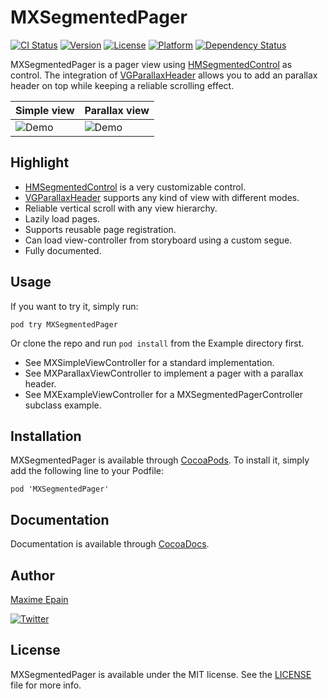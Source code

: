 # MXSegmentedPager

[![CI Status](http://img.shields.io/travis/maxep/MXSegmentedPager.svg?style=flat)](https://travis-ci.org/maxep/MXSegmentedPager)
[![Version](https://img.shields.io/cocoapods/v/MXSegmentedPager.svg?style=flat)](http://cocoadocs.org/docsets/MXSegmentedPager)
[![License](https://img.shields.io/cocoapods/l/MXSegmentedPager.svg?style=flat)](http://cocoadocs.org/docsets/MXSegmentedPager)
[![Platform](https://img.shields.io/cocoapods/p/MXSegmentedPager.svg?style=flat)](http://cocoadocs.org/docsets/MXSegmentedPager)
[![Dependency Status](https://www.versioneye.com/objective-c/mxsegmentedpager/1.0/badge.svg)](https://www.versioneye.com/objective-c/mxsegmentedpager)

MXSegmentedPager is a pager view using [HMSegmentedControl](https://github.com/HeshamMegid/HMSegmentedControl) as control. The integration of [VGParallaxHeader](https://github.com/stoprocent/VGParallaxHeader) allows you to add an parallax header on top while keeping a reliable scrolling effect.


|           Simple view         |           Parallax view         |
|-------------------------------|---------------------------------|
|![Demo](Example/SimpleView.gif)|![Demo](Example/ParallaxView.gif)|

## Highlight
+ [HMSegmentedControl](https://github.com/HeshamMegid/HMSegmentedControl) is a very customizable control.
+ [VGParallaxHeader](https://github.com/stoprocent/VGParallaxHeader) supports any kind of view with different modes.
+ Reliable vertical scroll with any view hierarchy.
+ Lazily load pages.
+ Supports reusable page registration.
+ Can load view-controller from storyboard using a custom segue.
+ Fully documented.

## Usage

If you want to try it, simply run:
```
pod try MXSegmentedPager
```
Or clone the repo and run `pod install` from the Example directory first. 

+ See MXSimpleViewController for a standard implementation.
+ See MXParallaxViewController to implement a pager with a parallax header.
+ See MXExampleViewController for a MXSegmentedPagerController subclass example.

## Installation

MXSegmentedPager is available through [CocoaPods](https://cocoapods.org/pods/MXSegmentedPager). To install
it, simply add the following line to your Podfile:

```
pod 'MXSegmentedPager'
````

## Documentation

Documentation is available through [CocoaDocs](http://cocoadocs.org/docsets/MXSegmentedPager/).
                                               
## Author

[Maxime Epain](http://maxep.github.io)

[![Twitter](https://img.shields.io/badge/twitter-%40MaximeEpain-blue.svg?style=flat)](https://twitter.com/MaximeEpain)
                                               
## License
                                               
MXSegmentedPager is available under the MIT license. See the [LICENSE](LICENSE) file for more info.
